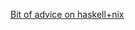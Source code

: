 [Bit of advice on haskell+nix](https://matrix.to/#/!RbXGJhHMsnQcNIDFWN:nixos.org/$xPw7oadvGGMaAFMnasX5Vg8aWIYRoSLohx-pZMRCDgA?via=nixos.org&via=matrix.org&via=evil.red)